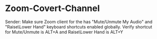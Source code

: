 # Zoom-Covert-Channel

Sender:
Make sure Zoom client for the has "Mute/Unmute My Audio" and "Raise\Lower Hand" keyboard shortcuts enabled globally.
Verify shortcut for Mute/Unmute is ALT+A and Raise\Lower Hand is ALT+Y